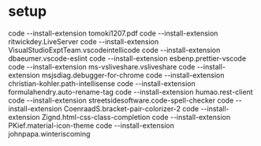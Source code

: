 # setup

code --install-extension tomoki1207.pdf
code --install-extension ritwickdey.LiveServer
code --install-extension VisualStudioExptTeam.vscodeintellicode
code --install-extension dbaeumer.vscode-eslint
code --install-extension esbenp.prettier-vscode
code --install-extension ms-vsliveshare.vsliveshare
code --install-extension msjsdiag.debugger-for-chrome
code --install-extension christian-kohler.path-intellisense
code --install-extension formulahendry.auto-rename-tag
code --install-extension humao.rest-client
code --install-extension streetsidesoftware.code-spell-checker
code --install-extension CoenraadS.bracket-pair-colorizer-2
code --install-extension Zignd.html-css-class-completion
code --install-extension PKief.material-icon-theme
code --install-extension johnpapa.winteriscoming
